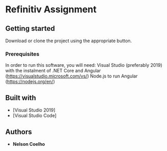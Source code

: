 # Refinitiv Assignment

## Getting started

Download or clone the project using the appropriate button.

### Prerequisites
In order to run this software, you will need:
Visual Studio (preferably 2019) with the instalment of .NET Core and Angular (https://visualstudio.microsoft.com/vs/)
Node.js to run Angular (https://nodejs.org/en/)


## Built with
* [Visual Studio 2019]
* [Visual Studio Code]

## Authors
* **Nelson Coelho**